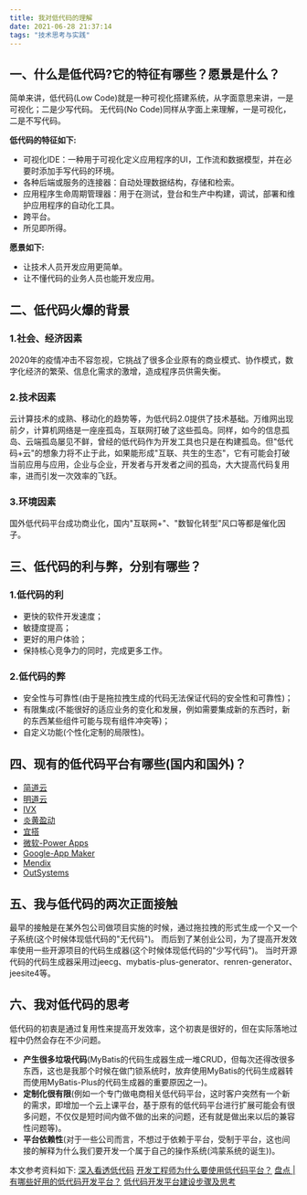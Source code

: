 ```yaml
---
title: 我对低代码的理解
date: 2021-06-28 21:37:14
tags: "技术思考与实践"
---
```


## 一、什么是低代码?它的特征有哪些？愿景是什么？
简单来讲，低代码(Low Code)就是一种可视化搭建系统，从字面意思来讲，一是可视化；二是少写代码。 无代码(No Code)同样从字面上来理解，一是可视化，二是不写代码。
<!--more-->

**低代码的特征如下:**

- 可视化IDE：一种用于可视化定义应用程序的UI，工作流和数据模型，并在必要时添加手写代码的环境。
- 各种后端或服务的连接器：自动处理数据结构，存储和检索。
- 应用程序生命周期管理器：用于在测试，登台和生产中构建，调试，部署和维护应用程序的自动化工具。
- 跨平台。
- 所见即所得。

**愿景如下:**

- 让技术人员开发应用更简单。
- 让不懂代码的业务人员也能开发应用。


## 二、低代码火爆的背景

### 1.社会、经济因素
2020年的疫情冲击不容忽视，它挑战了很多企业原有的商业模式、协作模式，数字化经济的繁荣、信息化需求的激增，造成程序员供需失衡。

### 2.技术因素
云计算技术的成熟、移动化的趋势等，为低代码2.0提供了技术基础。万维网出现前夕，计算机网络是一座座孤岛，互联网打破了这些孤岛。同样，如今的信息孤岛、云端孤岛屡见不鲜，曾经的低代码作为开发工具也只是在构建孤岛。但"低代码+云"的想象力将不止于此，如果能形成"互联、共生的生态"，它有可能会打破当前应用与应用，企业与企业，开发者与开发者之间的孤岛，大大提高代码复用率，进而引发一次效率的飞跃。

### 3.环境因素
国外低代码平台成功商业化，国内"互联网+"、"数智化转型"风口等都是催化因子。

## 三、低代码的利与弊，分别有哪些？

### 1.低代码的利
- 更快的软件开发速度；
- 敏捷度提高；
- 更好的用户体验；
- 保持核心竞争力的同时，完成更多工作。

### 2.低代码的弊
- 安全性与可靠性(由于是拖拉拽生成的代码无法保证代码的安全性和可靠性)；
- 有限集成(不能很好的适应业务的变化和发展，例如需要集成新的东西时，新的东西某些组件可能与现有组件冲突等)；
- 自定义功能(个性化定制的局限性)。


## 四、现有的低代码平台有哪些(国内和国外)？
- [简道云](https://www.jiandaoyun.com/)
- [明道云](https://www.mingdao.com/home.htm)
- [IVX](https://www.ivx.cn/)
- [炎黄盈动](https://www.actionsoft.com.cn/)
- [宜搭](https://www.aliwork.com/)
- [微软-Power Apps](https://powerapps.microsoft.com/zh-cn/)
- [Google-App Maker](https://developers.google.com/appmaker?hl=id)
- [Mendix](https://www.mendix.com/zh/)
- [OutSystems](https://www.outsystems.com/)

## 五、我与低代码的两次正面接触
最早的接触是在某外包公司做项目实施的时候，通过拖拉拽的形式生成一个又一个子系统(这个时候体现低代码的"无代码")。
而后到了某创业公司，为了提高开发效率使用一些开源项目的代码生成器(这个时候体现低代码的"少写代码")。
当时开源代码的代码生成器采用过jeecg、mybatis-plus-generator、renren-generator、jeesite4等。

## 六、我对低代码的思考
低代码的初衷是通过复用性来提高开发效率，这个初衷是很好的，但在实际落地过程中仍然会存在不少问题。

- **产生很多垃圾代码**(MyBatis的代码生成器生成一堆CRUD，但每次还得改很多东西，这也是我那个时候在做门锁系统时，放弃使用MyBatis的代码生成器转而使用MyBatis-Plus的代码生成器的重要原因之一)。
- **定制化很有限**(例如一个专门做电商相关低代码平台，这时客户突然有一个新的需求，即增加一个云上课平台，基于原有的低代码平台进行扩展可能会有很多问题，不仅仅是短时间内做不做的出来的问题，还有就是做出来以后的兼容性问题等)。
- **平台依赖性**(对于一些公司而言，不想过于依赖于平台，受制于平台，这也间接的解释为什么我们要开发一个属于自己的操作系统(鸿蒙系统的诞生))。


本文参考资料如下:
[深入看透低代码](https://zhuanlan.zhihu.com/p/351174365)
[开发工程师为什么要使用低代码平台？](https://zhuanlan.zhihu.com/p/361926149)
[盘点 | 有哪些好用的低代码开发平台？](https://zhuanlan.zhihu.com/p/349415091)
[低代码开发平台建设步骤及思考](https://blog.csdn.net/zhuzhoulin/article/details/114680747)

